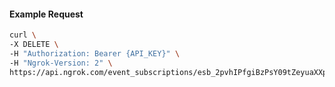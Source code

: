 <!-- Code generated for API Clients. DO NOT EDIT. -->

#### Example Request

```bash
curl \
-X DELETE \
-H "Authorization: Bearer {API_KEY}" \
-H "Ngrok-Version: 2" \
https://api.ngrok.com/event_subscriptions/esb_2pvhIPfgiBzPsY09tZeyuaXXpkG/sources/ip_policy_updated.v0
```
